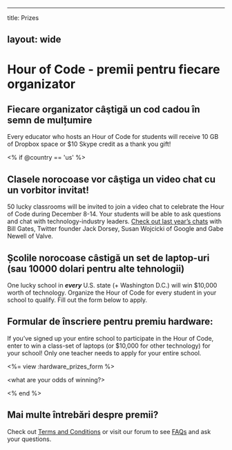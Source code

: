 * * *

title: Prizes

## layout: wide

# Hour of Code - premii pentru fiecare organizator

## Fiecare organizator câştigă un cod cadou în semn de mulțumire

Every educator who hosts an Hour of Code for students will receive 10 GB of Dropbox space or $10 Skype credit as a thank you gift!

<% if @country == 'us' %>

## Clasele norocoase vor câştiga un video chat cu un vorbitor invitat!

50 lucky classrooms will be invited to join a video chat to celebrate the Hour of Code during December 8-14. Your students will be able to ask questions and chat with technology-industry leaders. [Check out last year’s chats][1] with Bill Gates, Twitter founder Jack Dorsey, Susan Wojcicki of Google and Gabe Newell of Valve.

 [1]: http://www.youtube.com/playlist?list=PLzdnOPI1iJNckJ81gRpJe5mR7imAHDl9a

## Școlile norocoase câstigă un set de laptop-uri (sau 10000 dolari pentru alte tehnologii)

One lucky school in ***every*** U.S. state (+ Washington D.C.) will win $10,000 worth of technology. Organize the Hour of Code for every student in your school to qualify. Fill out the form below to apply.

## Formular de înscriere pentru premiu hardware:

If you’ve signed up your entire school to participate in the Hour of Code, enter to win a class-set of laptops (or $10,000 for other technology) for your school! Only one teacher needs to apply for your entire school.

<%= view :hardware\_prizes\_form %>

<what are your odds of winning?>

<see a list of all schools signed up for the hour code in your state. one public k-12 school every u.s. state will win class-set laptops.>

<% end %>

## Mai multe întrebări despre premii?

Check out [Terms and Conditions][2] or visit our forum to see [FAQs][3] and ask your questions.

 [2]: /prizes-terms
 [3]: http://support.code.org